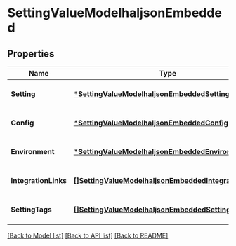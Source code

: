 # SettingValueModelhaljsonEmbedded

## Properties
Name | Type | Description | Notes
------------ | ------------- | ------------- | -------------
**Setting** | [***SettingValueModelhaljsonEmbeddedSetting**](SettingValueModelhaljson__embedded_setting.md) |  | [optional] [default to null]
**Config** | [***SettingValueModelhaljsonEmbeddedConfig**](SettingValueModelhaljson__embedded_config.md) |  | [optional] [default to null]
**Environment** | [***SettingValueModelhaljsonEmbeddedEnvironment**](SettingValueModelhaljson__embedded_environment.md) |  | [optional] [default to null]
**IntegrationLinks** | [**[]SettingValueModelhaljsonEmbeddedIntegrationLinks**](SettingValueModelhaljson__embedded_integrationLinks.md) |  | [optional] [default to null]
**SettingTags** | [**[]SettingValueModelhaljsonEmbeddedSettingTags**](SettingValueModelhaljson__embedded_settingTags.md) |  | [optional] [default to null]

[[Back to Model list]](../README.md#documentation-for-models) [[Back to API list]](../README.md#documentation-for-api-endpoints) [[Back to README]](../README.md)

